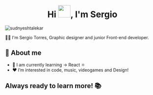 <h1 align="center">Hi <img src="https://github.com/sudnyeshtalekar/sudnyeshtalekar/blob/master/Assets/Hi.gif" width="40px">, I'm Sergio</h1>
<p align="left"> <img src="https://komarev.com/ghpvc/?username=sergicodes" alt="sudnyeshtalekar" /> </p>

👨‍💻 I'm Sergio Torres, Graphic designer and junior Front-end developer.

## 🧐 About me
- 🔭 I am currently learning -> React ⚛️
- ♥️  I’m interested in code, music, videogames and Design!

## Always ready to learn more! 📚

<!--
**sergicodes/sergicodes** is a ✨ _special_ ✨ repository because its `README.md` (this file) appears on your GitHub profile.

Here are some ideas to get you started:

- 🔭 I’m currently working on ...
- 🌱 I’m currently learning ...
- 👯 I’m looking to collaborate on ...
- 🤔 I’m looking for help with ...
- 💬 Ask me about ...
- 📫 How to reach me: ...
- 😄 Pronouns: ...
- ⚡ Fun fact: ...
-->
